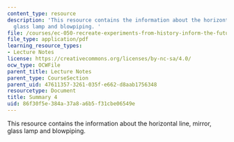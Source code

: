 ```yaml
---
content_type: resource
description: 'This resource contains the information about the horizontal line, mirror,
  glass lamp and blowpiping. '
file: /courses/ec-050-recreate-experiments-from-history-inform-the-future-from-the-past-galileo-january-iap-2010/86f30f5e384a37a8a6b5f31cbe06549e_MITEC_050IAP10_sum04.pdf
file_type: application/pdf
learning_resource_types:
- Lecture Notes
license: https://creativecommons.org/licenses/by-nc-sa/4.0/
ocw_type: OCWFile
parent_title: Lecture Notes
parent_type: CourseSection
parent_uid: 47611357-3261-035f-e662-d8aab1756348
resourcetype: Document
title: Summary 4
uid: 86f30f5e-384a-37a8-a6b5-f31cbe06549e
---
```

This resource contains the information about the horizontal line, mirror, glass lamp and blowpiping. 